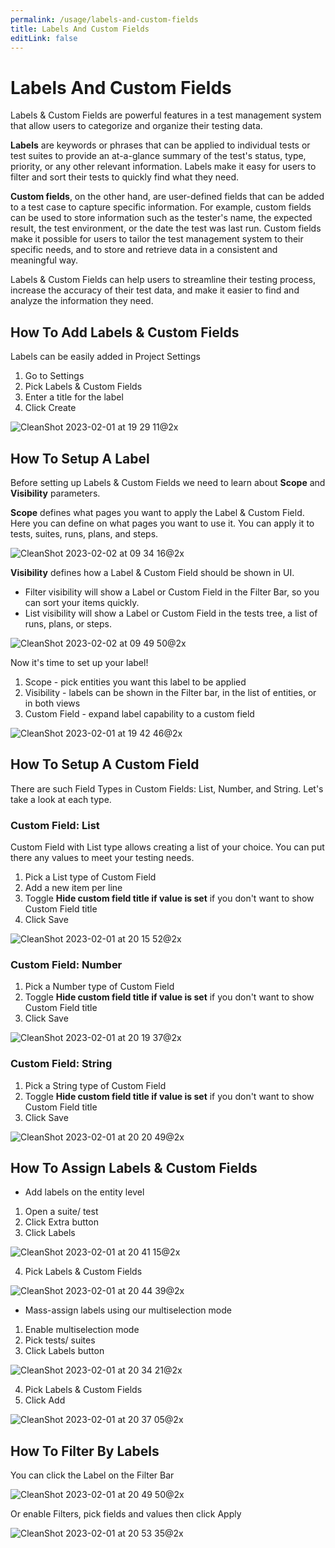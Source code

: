 ```yaml
---
permalink: /usage/labels-and-custom-fields
title: Labels And Custom Fields
editLink: false
---
```


# Labels And Custom Fields

Labels & Custom Fields are powerful features in a test management system that allow users to categorize and organize their testing data.

**Labels** are keywords or phrases that can be applied to individual tests or test suites to provide an at-a-glance summary of the test's status, type, priority, or any other relevant information. Labels make it easy for users to filter and sort their tests to quickly find what they need.

**Custom fields**, on the other hand, are user-defined fields that can be added to a test case to capture specific information. For example, custom fields can be used to store information such as the tester's name, the expected result, the test environment, or the date the test was last run. Custom fields make it possible for users to tailor the test management system to their specific needs, and to store and retrieve data in a consistent and meaningful way.

Labels & Custom Fields can help users to streamline their testing process, increase the accuracy of their test data, and make it easier to find and analyze the information they need.

## How To Add Labels & Custom Fields

Labels can be easily added in Project Settings

1. Go to Settings
2. Pick Labels & Custom Fields
3. Enter a title for the label
4. Click Create

![CleanShot 2023-02-01 at 19 29 11@2x](images/216118898-c2ead11f-b9a2-44b5-919b-183176893c25.jpg)

## How To Setup A Label

Before setting up Labels & Custom Fields we need to learn about **Scope** and **Visibility** parameters.

**Scope** defines what pages you want to apply the Label & Custom Field. Here you can define on what pages you want to use it. You can apply it to tests, suites, runs, plans, and steps.

![CleanShot 2023-02-02 at 09 34 16@2x](images/216260430-126dd8e8-63a3-4b25-b3c5-c031b445ba5b.jpg)

**Visibility**  defines how a Label & Custom Field should be shown in UI. 

- Filter visibility will show a Label or Custom Field in the Filter Bar, so you can sort your items quickly.
- List visibility will show a Label or Custom Field in the tests tree, a list of runs, plans, or steps.

![CleanShot 2023-02-02 at 09 49 50@2x](images/216263721-7d2ec56c-e93f-4fa8-b422-826c78620e62.jpg)


Now it's time to set up your label!

1. Scope - pick entities you want this label to be applied
2. Visibility - labels can be shown in the Filter bar, in the list of entities, or in both views
3. Custom Field - expand label capability to a custom field

![CleanShot 2023-02-01 at 19 42 46@2x](images/216122416-d0dfc88a-41c2-4d6c-910c-d3a58a6d9cd8.jpg)

## How To Setup A Custom Field

There are such Field Types in Custom Fields: List, Number, and String. Let's take a look at each type.

### Custom Field: List

Custom Field with List type allows creating a list of your choice. You can put there any values to meet your testing needs. 
1. Pick a List type of Custom Field
2. Add a new item per line
3. Toggle **Hide custom field title if value is set** if you don't want to show Custom Field title
4. Click Save

![CleanShot 2023-02-01 at 20 15 52@2x](images/216128418-385fd425-18b9-4e47-9fbf-4f9bfa8a1b90.jpg)

### Custom Field: Number

1. Pick a Number type of Custom Field
2. Toggle **Hide custom field title if value is set** if you don't want to show Custom Field title
3. Click Save

![CleanShot 2023-02-01 at 20 19 37@2x](images/216129045-e65206c1-c271-40cf-8fdd-2173dd475a17.jpg)

### Custom Field: String

1. Pick a String type of Custom Field
2. Toggle **Hide custom field title if value is set** if you don't want to show Custom Field title
3. Click Save

![CleanShot 2023-02-01 at 20 20 49@2x](images/216129784-0b238427-9a86-4a70-9efc-ff5052770294.jpg)

## How To Assign Labels & Custom Fields

- Add labels on the entity level

1. Open a suite/ test
2. Click Extra button
3. Click Labels 

![CleanShot 2023-02-01 at 20 41 15@2x](images/216133765-c2d6d012-bd63-454a-9dec-07a163f67713.jpg)

4. Pick Labels & Custom Fields

![CleanShot 2023-02-01 at 20 44 39@2x](images/216134503-43fab8bd-da32-4b06-9875-cba56de22ca0.jpg)

- Mass-assign labels using our multiselection mode

1. Enable multiselection mode
4. Pick tests/ suites
5. Click Labels button

![CleanShot 2023-02-01 at 20 34 21@2x](images/216132278-17b886e4-9b6d-4afc-818d-431884c116c1.jpg)

4. Pick Labels & Custom Fields
5. Click Add

![CleanShot 2023-02-01 at 20 37 05@2x](images/216132725-7d129307-e1f1-4fae-a6b5-4454efc2db7f.jpg)

## How To Filter By Labels

You can click the Label on the Filter Bar

![CleanShot 2023-02-01 at 20 49 50@2x](images/216135753-4033ed5d-4344-4d28-bc74-9b2446ac3b07.jpg)

Or enable Filters, pick fields and values then click Apply

![CleanShot 2023-02-01 at 20 53 35@2x](images/216136782-bbd2b782-a269-4494-9afe-4b5d3e6991ad.jpg)


